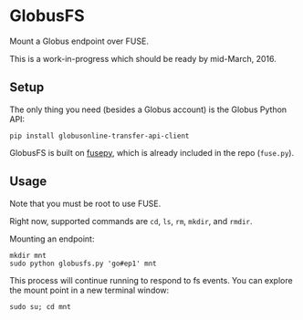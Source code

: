 # GlobusFS
Mount a Globus endpoint over FUSE.

This is a work-in-progress which should be ready by mid-March, 2016.

## Setup
The only thing you need (besides a Globus account) is the Globus Python API:

``pip install globusonline-transfer-api-client``

GlobusFS is built on [fusepy](https://github.com/terencehonles/fusepy), which
is already included in the repo (``fuse.py``).

## Usage
Note that you must be root to use FUSE.

Right now, supported commands are ``cd``, ``ls``, ``rm``, ``mkdir``, and ``rmdir``.

Mounting an endpoint:
```
mkdir mnt
sudo python globusfs.py 'go#ep1' mnt
```

This process will continue running to respond to fs events.
You can explore the mount point in a new terminal window:

``sudo su; cd mnt``